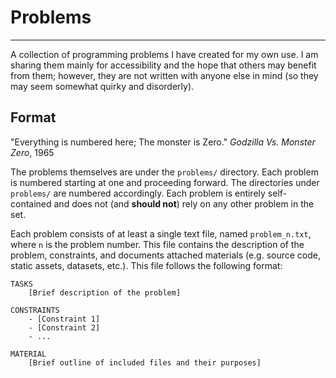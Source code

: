 # Problems #
---

A collection of programming problems I have created for my own use. I am sharing them mainly for accessibility and the hope that others may benefit from them; however, they are not written with anyone else in mind (so they may seem somewhat quirky and disorderly).

## Format ##

"Everything is numbered here; The monster is Zero." *Godzilla Vs. Monster Zero*, 1965

The problems themselves are under the `problems/` directory. Each problem is numbered starting at one and proceeding forward. The directories under `problems/` are numbered accordingly. Each problem is entirely self-contained and does not (and **should not**) rely on any other problem in the set.

Each problem consists of at least a single text file, named `problem_n.txt`, where `n` is the problem number. This file contains the description of the problem, constraints, and documents attached materials (e.g. source code, static assets, datasets, etc.). This file follows the following format:

    TASKS
        [Brief description of the problem]

    CONSTRAINTS
        - [Constraint 1]
        - [Constraint 2]
        - ...
    
    MATERIAL
        [Brief outline of included files and their purposes]
